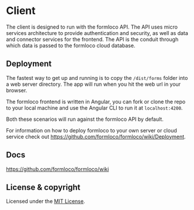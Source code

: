 # Client

The client is designed to run with the formloco API. The API uses micro services architecture to provide authentication and security, as well as data and connector services for the frontend. The API is the conduit through which data is passed to the formloco cloud database.

## Deployment

The fastest way to get up and running is to copy the `/dist/forms` folder into a web server directory. The app will run when you hit the web url in your browser.

The formloco frontend is written in Angular, you can fork or clone the repo to your local machine and use the Angular CLI to run it at `localhost:4200`.

Both these scenarios will run against the formloco API by default.

For information on how to deploy formloco to your own server or cloud service check out https://github.com/formloco/formloco/wiki/Deployment.

## Docs

https://github.com/formloco/formloco/wiki
​
## License & copyright

Licensed under the [MIT License](LICENSE).